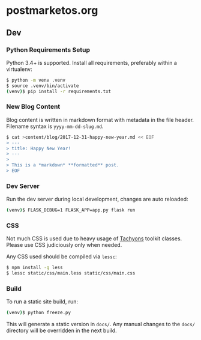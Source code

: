 # postmarketos.org

## Dev

### Python Requirements Setup

Python 3.4+ is supported. Install all requirements, preferably within a virtualenv:

```bash
$ python -m venv .venv
$ source .venv/bin/activate
(venv)$ pip install -r requirements.txt
```

### New Blog Content

Blog content is written in markdown format with metadata in the file header. Filename syntax is `yyyy-mm-dd-slug.md`.

```bash
$ cat >content/blog/2017-12-31-happy-new-year.md << EOF
> ---
> title: Happy New Year!
> ---
>
> This is a *markdown* **formatted** post.
> EOF
```

### Dev Server

Run the dev server during local development, changes are auto reloaded:

```bash
(venv)$ FLASK_DEBUG=1 FLASK_APP=app.py flask run
```

### CSS

Not much CSS is used due to heavy usage of [Tachyons](http://tachyons.io/) toolkit classes. Please use CSS judiciously only when needed.

Any CSS used should be compiled via `lessc`:

```bash
$ npm install -g less
$ lessc static/css/main.less static/css/main.css
```

### Build

To run a static site build, run:

```bash
(venv)$ python freeze.py
```

This will generate a static version in `docs/`. Any manual changes to the `docs/` directory will be overridden in the next build.
